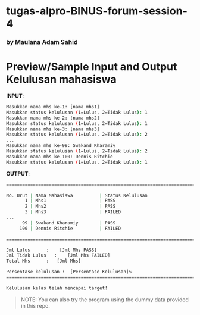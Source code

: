# tugas-alpro-BINUS-forum-session-4
### by Maulana Adam Sahid


# Preview/Sample Input and Output Kelulusan mahasiswa
**INPUT**:
```sh
Masukkan nama mhs ke-1: [nama mhs1]
Masukkan status kelulusan (1=Lulus, 2=Tidak Lulus): 1
Masukkan nama mhs ke-2: [nama mhs2]
Masukkan status kelulusan (1=Lulus, 2=Tidak Lulus): 1
Masukkan nama mhs ke-3: [nama mhs3]
Masukkan status kelulusan (1=Lulus, 2=Tidak Lulus): 2
...
Masukkan nama mhs ke-99: Swakand Kharamiy
Masukkan status kelulusan (1=Lulus, 2=Tidak Lulus): 2
Masukkan nama mhs ke-100: Dennis Ritchie
Masukkan status kelulusan (1=Lulus, 2=Tidak Lulus): 1
```

**OUTPUT**:
```sh
=======================================================================================

No. Urut | Nama Mahasiswa          | Status Kelulusan
       1 | Mhs1                    | PASS
       2 | Mhs2                    | PASS
       3 | Mhs3                    | FAILED
...
      99 | Swakand Kharamiy        | PASS
     100 | Dennis Ritchie          | FAILED

=======================================================================================

Jml Lulus      :    [Jml Mhs PASS]
Jml Tidak Lulus   :    [Jml Mhs FAILED]
Total Mhs      :   [Jml Mhs]

Persentase kelulusan :  [Persentase Kelulusan]%
=======================================================================================

Kelulusan kelas telah mencapai target!

```

> NOTE: You can also try the program using the dummy data provided in this repo.
